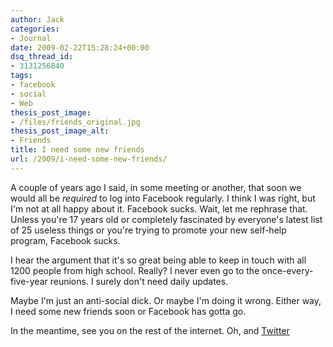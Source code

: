 ```yaml
---
author: Jack
categories:
- Journal
date: 2009-02-22T15:28:24+00:00
dsq_thread_id:
- 3131256840
tags:
- facebook
- social
- Web
thesis_post_image:
- /files/friends_original.jpg
thesis_post_image_alt:
- Friends
title: I need some new friends
url: /2009/i-need-some-new-friends/
---
```


A couple of years ago I said, in some meeting or another, that soon we would all be _required_ to log into Facebook regularly. I think I was right, but I'm not at all happy about it. Facebook sucks. Wait, let me rephrase that. Unless you're 17 years old or completely fascinated by everyone's latest list of 25 useless things or you're trying to promote your new self-help program, Facebook sucks.

I hear the argument that it's so great being able to keep in touch with all 1200 people from high school. Really? I never even go to the once-every-five-year reunions. I surely don't need daily updates.

Maybe I'm just an anti-social dick. Or maybe I'm doing it wrong. Either way, I need some new friends soon or Facebook has gotta go.

In the meantime, see you on the rest of the internet. Oh, and [Twitter](http://twitter.com/jackbaty)
